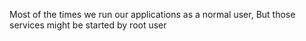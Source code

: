


Most of the times we run our applications as a normal user, But those services might be started by root user 